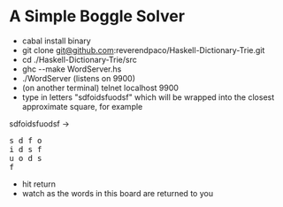 # A Simple Boggle Solver

* cabal install binary
* git clone git@github.com:reverendpaco/Haskell-Dictionary-Trie.git
* cd ./Haskell-Dictionary-Trie/src
* ghc --make WordServer.hs
* ./WordServer  (listens on 9900)
* (on another terminal)  telnet localhost 9900
* type in letters "sdfoidsfuodsf" which will be wrapped into the closest approximate square, for example

sdfoidsfuodsf ->

<pre>
s d f o
i d s f
u o d s
f
</pre>

* hit return
* watch as the words in this board are returned to you